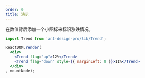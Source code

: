 ```yaml
---
order: 0
title: 演示
---
```


在数值背后添加一个小图标来标识涨跌情况。

````jsx
import Trend from 'ant-design-pro/lib/Trend';

ReactDOM.render(
  <div>
    <Trend flag="up">12%</Trend>
    <Trend flag="down" style={{ marginLeft: 8 }}>11%</Trend>
  </div>
, mountNode);
````
